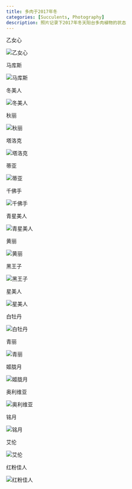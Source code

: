 ```yaml
---
title: 多肉于2017年冬
categories: [Succulents, Photography]
description: 照片记录下2017年冬天阳台多肉植物的状态
---
```


乙女心

![乙女心](/assets/img/20180101/DSC00143.JPG)

马库斯

![马库斯](/assets/img/20180101/DSC00182.JPG)

<!-- more -->

冬美人

![冬美人](/assets/img/20180101/DSC00202.JPG)

秋丽

![秋丽](/assets/img/20180101/DSC00212.JPG)

塔洛克

![塔洛克](/assets/img/20180101/DSC00159.JPG)

蒂亚

![蒂亚](/assets/img/20180101/DSC00138.JPG)

千佛手

![千佛手](/assets/img/20180101/DSC00154.JPG)

青星美人

![青星美人](/assets/img/20180101/DSC00114.JPG)

黄丽

![黄丽](/assets/img/20180101/DSC00160.JPG)

黑王子

![黑王子](/assets/img/20180101/DSC00200.JPG)

星美人

![星美人](/assets/img/20180101/DSC00165.JPG)

白牡丹

![白牡丹](/assets/img/20180101/DSC00148.JPG)

青丽

![青丽](/assets/img/20180101/DSC00144.JPG)

姬胧月

![姬胧月](/assets/img/20180101/DSC00183.JPG)

奥利维亚

![奥利维亚](/assets/img/20180101/DSC00215.JPG)

铭月

![铭月](/assets/img/20180101/DSC00217.JPG)

艾伦

![艾伦](/assets/img/20180101/DSC00188.JPG)

红粉佳人

![红粉佳人](/assets/img/20180101/DSC00191.JPG)